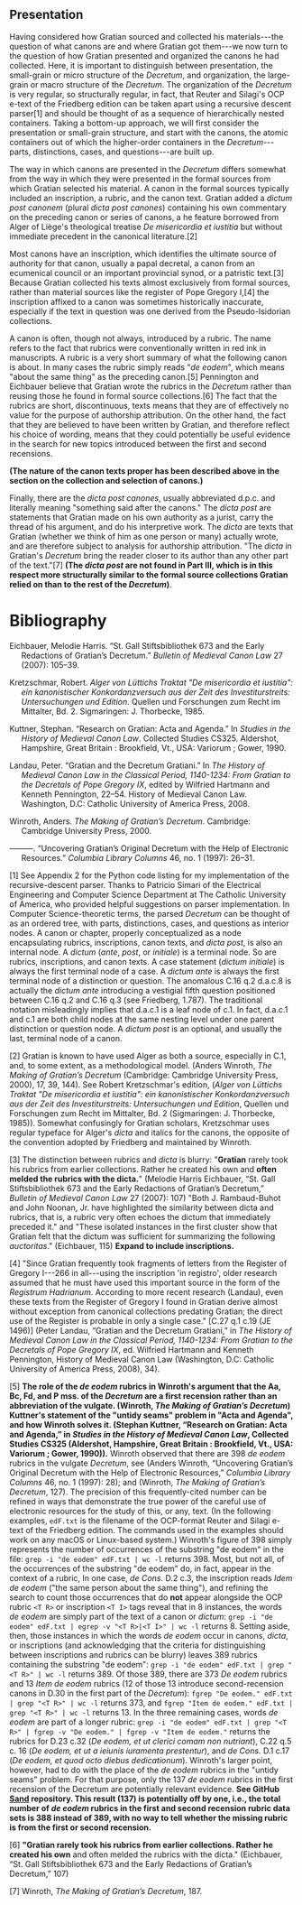 ## Presentation

Having considered how Gratian sourced and collected his materials---the
question of what canons are and where Gratian got them---we now turn to
the question of how Gratian presented and organized the canons he had
collected. Here, it is important to distinguish between presentation,
the small-grain or micro structure of the *Decretum*, and organization,
the large-grain or macro structure of the *Decretum*. The organization
of the *Decretum* is very regular, so structurally regular, in fact,
that Reuter and Silagi's OCP e-text of the Friedberg edition can be
taken apart using a recursive descent parser[1] and should be thought of
as a sequence of hierarchically nested containers. Taking a bottom-up
approach, we will first consider the presentation or small-grain
structure, and start with the canons, the atomic containers out of which
the higher-order containers in the *Decretum*---parts, distinctions,
cases, and questions---are built up.

The way in which canons are presented in the *Decretum* differs somewhat
from the way in which they were presented in the formal sources from
which Gratian selected his material. A canon in the formal sources
typically included an inscription, a rubric, and the canon text. Gratian
added a *dictum post canonem* (plural *dicta post canones*) containing
his own commentary on the preceding canon or series of canons, a he
feature borrowed from Alger of Liège's theological treatise *De
misericordia et iustitia* but without immediate precedent in the
canonical literature.[2]

Most canons have an inscription, which identifies the ultimate source of
authority for that canon, usually a papal decretal, a canon from an
ecumenical council or an important provincial synod, or a patristic
text.[3] Because Gratian collected his texts almost exclusively from
formal sources, rather than material sources like the register of Pope
Gregory I,[4] the inscription affixed to a canon was sometimes
historically inaccurate, especially if the text in question was one
derived from the Pseudo-Isidorian collections.

A canon is often, though not always, introduced by a rubric. The name
refers to the fact that rubrics were conventionally written in red ink
in manuscripts. A rubric is a very short summary of what the following
canon is about. In many cases the rubric simply reads "*de eodem*",
which means "about the same thing" as the preceding canon.[5] Pennington
and Eichbauer believe that Gratian wrote the rubrics in the *Decretum*
rather than reusing those he found in formal source collections.[6] The
fact that the rubrics are short, discontinuous, texts means that they
are of effectively no value for the purpose of authorship attribution.
On the other hand, the fact that they are believed to have been written
by Gratian, and therefore reflect his choice of wording, means that they
could potentially be useful evidence in the search for new topics
introduced between the first and second recensions.

**(The nature of the canon texts proper has been described above in the
section on the collection and selection of canons.)**

Finally, there are the *dicta post canones*, usually abbreviated d.p.c.
and literally meaning "something said after the canons." The *dicta
post* are statements that Gratian made on his own authority as a jurist,
carry the thread of his argument, and do his interpretive work. The
*dicta* are texts that Gratian (whether we think of him as one person or
many) actually wrote, and are therefore subject to analysis for
authorship attribution. "The *dicta* in Gratian's *Decretum* bring the
reader closer to its author than any other part of the text."[7] **(The
*dicta post* are not found in Part III, which is in this respect more
structurally similar to the formal source collections Gratian relied on
than to the rest of the *Decretum*)**.

# Bibliography

<div id="refs" class="references csl-bib-body hanging-indent">

<div id="ref-eichbauer_redactions_2007" class="csl-entry">

Eichbauer, Melodie Harris. “St. Gall Stiftsbibliothek 673 and the Early
Redactions of Gratian’s Decretum.” *Bulletin of Medieval Canon Law* 27
(2007): 105–39.

</div>

<div id="ref-kretzschmar_alger_1985" class="csl-entry">

Kretzschmar, Robert. *Alger von Lüttichs Traktat "De misericordia et
iustitia": ein kanonistischer Konkordanzversuch aus der Zeit des
Investiturstreits: Untersuchungen und Edition*. Quellen und Forschungen
zum Recht im Mittalter, Bd. 2. Sigmaringen: J. Thorbecke, 1985.

</div>

<div id="ref-kuttner_research_1990" class="csl-entry">

Kuttner, Stephan. “Research on Gratian: Acta and Agenda.” In *Studies in
the History of Medieval Canon Law*. Collected Studies CS325. Aldershot,
Hampshire, Great Britain : Brookfield, Vt., USA: Variorum ; Gower, 1990.

</div>

<div id="ref-landau_gratian_2008" class="csl-entry">

Landau, Peter. “Gratian and the Decretum Gratiani.” In *The History of
Medieval Canon Law in the Classical Period, 1140-1234: From Gratian to
the Decretals of Pope Gregory IX*, edited by Wilfried Hartmann and
Kenneth Pennington, 22–54. History of Medieval Canon Law. Washington,
D.C: Catholic University of America Press, 2008.

</div>

<div id="ref-winroth_making_2000" class="csl-entry">

Winroth, Anders. *The Making of Gratian’s Decretum*. Cambridge:
Cambridge University Press, 2000.

</div>

<div id="ref-winroth_uncovering_1997" class="csl-entry">

———. “Uncovering Gratian’s Original Decretum with the Help of Electronic
Resources.” *Columbia Library Columns* 46, no. 1 (1997): 26–31.

</div>

</div>

[1] See Appendix 2 for the Python code listing for my implementation of
the recursive-descent parser. Thanks to Patricio Simari of the
Electrical Engineering and Computer Science Department at The Catholic
University of America, who provided helpful suggestions on parser
implementation. In Computer Science-theoretic terms, the parsed
*Decretum* can be thought of as an ordered tree, with parts,
distinctions, cases, and questions as interior nodes. A canon or
chapter, properly conceptualized as a node encapsulating rubrics,
inscriptions, canon texts, and *dicta post*, is also an internal node. A
*dictum* (*ante*, *post*, or *initiale*) is a terminal node. So are
rubrics, inscriptions, and canon texts. A case statement (*dictum
initiale*) is always the first terminal node of a case. A *dictum ante*
is always the first terminal node of a distinction or question. The
anomalous C.16 q.2 d.a.c.8 is actually the *dictum ante* introducing a
vestigial fifth question positioned between C.16 q.2 and C.16 q.3 (see
Friedberg, 1.787). The traditional notation misleadingly implies that
d.a.c.1 is a leaf node of c.1. In fact, d.a.c.1 and c.1 are both child
nodes at the same nesting level under one parent distinction or question
node. A *dictum post* is an optional, and usually the last, terminal
node of a canon.

[2] Gratian is known to have used Alger as both a source, especially in
C.1, and, to some extent, as a methodological model. (Anders Winroth,
*The Making of Gratian’s Decretum* (Cambridge: Cambridge University
Press, 2000), 17, 39, 144). See Robert Kretzschmar's edition, (*Alger
von Lüttichs Traktat "De misericordia et iustitia": ein kanonistischer
Konkordanzversuch aus der Zeit des Investiturstreits: Untersuchungen und
Edition*, Quellen und Forschungen zum Recht im Mittalter, Bd. 2
(Sigmaringen: J. Thorbecke, 1985)). Somewhat confusingly for Gratian
scholars, Kretzschmar uses regular typeface for Alger's *dicta* and
italics for the canons, the opposite of the convention adopted by
Friedberg and maintained by Winroth.

[3] The distinction between rubrics and *dicta* is blurry: "**Gratian**
rarely took his rubrics from earlier collections. Rather he created his
own and **often melded the rubrics with the dicta.**" (Melodie Harris
Eichbauer, “St. Gall Stiftsbibliothek 673 and the Early Redactions of
Gratian’s Decretum,” *Bulletin of Medieval Canon Law* 27 (2007): 107)
"Both J. Rambaud-Buhot and John Noonan, Jr. have highlighted the
similarity between dicta and rubrics, that is, a rubric very often
echoes the dictum that immediately preceded it." and "These isolated
instances in the first cluster show that Gratian felt that the dictum
was sufficient for summarizing the following *auctoritas*." (Eichbauer,
115) **Expand to include inscriptions.**

[4] "Since Gratian frequently took fragments of letters from the
Register of Gregory I---266 in all---using the inscription 'in
registro', older research assumed that he must have used this important
source in the form of the *Registrum Hadrianum*. According to more
recent research (Landau), even these texts from the Register of Gregory
I found in Gratian derive almost without exception from canonical
collections predating Gratian; the direct use of the Register is
probable in only a single case." \[C.27 q.1 c.19 (JE 1496)\] (Peter
Landau, “Gratian and the Decretum Gratiani,” in *The History of Medieval
Canon Law in the Classical Period, 1140-1234: From Gratian to the
Decretals of Pope Gregory IX*, ed. Wilfried Hartmann and Kenneth
Pennington, History of Medieval Canon Law (Washington, D.C: Catholic
University of America Press, 2008), 34).

[5] **The role of the *de eodem* rubrics in Winroth's argument that the
Aa, Bc, Fd, and P mss. of the *Decretum* are a first recension rather
than an abbreviation of the vulgate. (Winroth, *The Making of Gratian’s
Decretum*) Kuttner's statement of the "untidy seams" problem in "Acta
and Agenda", and how Winroth solves it. (Stephan Kuttner, “Research on
Gratian: Acta and Agenda,” in *Studies in the History of Medieval Canon
Law*, Collected Studies CS325 (Aldershot, Hampshire, Great Britain :
Brookfield, Vt., USA: Variorum ; Gower, 1990)).** Winroth observed that
there are 398 *de eodem* rubrics in the vulgate *Decretum*, see (Anders
Winroth, “Uncovering Gratian’s Original Decretum with the Help of
Electronic Resources,” *Columbia Library Columns* 46, no. 1 (1997): 28);
and (Winroth, *The Making of Gratian’s Decretum*, 127). The precision of
this frequently-cited number can be refined in ways that demonstrate the
true power of the careful use of electronic resources for the study of
this, or any, text. (In the following examples, `edF.txt` is the
filename of the OCP-format Reuter and Silagi e-text of the Friedberg
edition. The commands used in the examples should work on any macOS or
Linux-based system.) Winroth's figure of 398 simply represents the
number of occurrences of the substring "de eodem" in the file:
`grep -i "de eodem" edF.txt | wc -l` returns 398. Most, but not all, of
the occurrences of the substring "de eodem" do, in fact, appear in the
context of a rubric, In one case, *de Cons.* D.2 c.3, the inscription
reads *Idem de eodem* ("the same person about the same thing"), and
refining the search to count those occurrences that do **not** appear
alongside the OCP rubric `<T R>` or inscription `<T I>` tags reveal that
in 8 instances, the words *de eodem* are simply part of the text of a
canon or *dictum*:
`grep -i "de eodem" edF.txt | egrep -v "<T R>|<T I>" | wc -l` returns 8.
Setting aside, then, those instances in which the words *de eodem* occur
in canons, *dicta*, or inscriptions (and acknowledging that the criteria
for distinguishing between inscriptions and rubrics can be blurry)
leaves 389 rubrics containing the substring "de eodem":
`grep -i "de eodem" edF.txt | grep "<T R>" | wc -l` returns 389. Of
those 389, there are 373 *De eodem* rubrics and 13 *Item de eodem*
rubrics (12 of those 13 introduce second-recension canons in D.30 in the
first part of the *Decretum*):
`fgrep "De eodem." edF.txt | grep "<T R>" | wc -l` returns 373, and
`fgrep "Item de eodem." edF.txt | grep "<T R>" | wc -l` returns 13. In
the three remaining cases, words *de eodem* are part of a longer rubric:
`grep -i "de eodem" edF.txt | grep "<T R>" | fgrep -v "De eodem." | fgrep -v "Item de eodem."`
returns the rubrics for D.23 c.32 (*De eodem, et ut clerici comam non
nutriant*), C.22 q.5 c. 16 (*De eodem, et ut a ieiunis iuramenta
prestentur*), and *de Cons.* D.1 c.17 (*De eodem, et quod octo diebus
dedicationum*). Winroth's larger point, however, had to do with the
place of the *de eodem* rubrics in the "untidy seams" problem. For that
purpose, only the 137 *de eodem* rubrics in the first recension of the
Decretum are potentially relevant evidence. **See GitHub
[Sand](https://github.com/decretist/Sand/tree/master/rubrics)
repository. This result (137) is potentially off by one, i.e., the total
number of *de eodem* rubrics in the first and second recension rubric
data sets is 388 instead of 389, with no way to tell whether the missing
rubric is from the first or second recension.**

[6] **"Gratian rarely took his rubrics from earlier collections. Rather
he created his own** and often melded the rubrics with the dicta."
(Eichbauer, “St. Gall Stiftsbibliothek 673 and the Early Redactions of
Gratian’s Decretum,” 107)

[7] Winroth, *The Making of Gratian’s Decretum*, 187.
